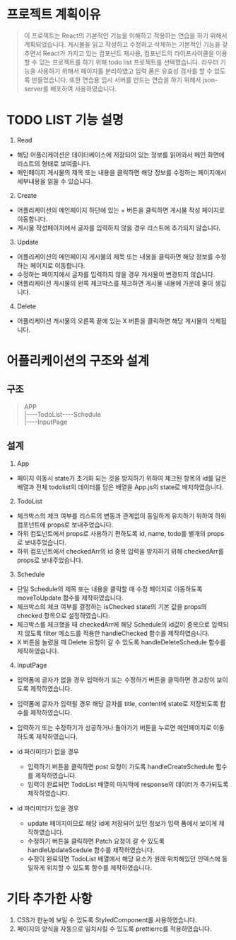 # 프로젝트 계획이유

> 이 프로젝트는 React의 기본적인 기능을 이해하고 적용하는 연습을 하기 위해서 계획되었습니다.
> 게시물을 읽고 작성하고 수정하고 삭제하는 기본적인 기능을 갖추면서 React가 가지고 있는 컴포넌트 재사용, 컴포넌트의 라이프사이클을 이용할 수 있는 프로젝트를 하기 위해 todo list 프로젝트를 선택했습니다.
> 라우터 기능을 사용하기 위해서 페이지를 분리하였고 입력 폼은 유효성 검사를 할 수 있도록 만들었습니다.
> 또한 연습용 임시 서버를 만드는 연습을 하기 위해서 json-server를 배포하여 사용하였습니다.

# TODO LIST 기능 설명

1. Read

-   해당 어플리케이션은 데이터베이스에 저장되어 있는 정보를 읽어와서 메인 화면에 리스트의 형태로 보여줍니다.
-   메인페이지 게시물의 제목 또는 내용을 클릭하면 해당 정보를 수정하는 페이지에서 세부내용을 읽을 수 있습니다.

2. Create

-   어플리케이션의 메인페이지 하단에 있는 + 버튼을 클릭하면 게시물 작성 페이지로 이동합니다.
-   게시물 작성페이지에서 글자를 입력하지 않을 경우 리스트에 추가되지 않습니다.

3. Update

-   어플리케이션의 메인페이지 게시물의 제목 또는 내용을 클릭하면 해당 정보를 수정하는 페이지로 이동합니다.
-   수정하는 페이지에서 글자를 입력하지 않을 경우 게시물이 변경되지 않습니다.
-   어플리케이션 게시물의 왼쪽 체크박스를 체크하면 게시물 내용에 가운데 줄이 생깁니다.

4. Delete

-   어플리케이션 게시물의 오른쪽 끝에 있는 X 버튼을 클릭하면 해당 게시물이 삭제됩니다.

# 어플리케이션의 구조와 설계

## 구조

> APP  
> |----TodoList----Schedule  
> |----InputPage

## 설계

1. App

-   페이지 이동시 state가 초기화 되는 것을 방지하기 위하여 체크된 항목의 id를 담은 배열과 전체 todolist의 데이터를 담은 배열을 App.js의 state로 배치하였습니다.

2. TodoList

-   체크박스의 체크 여부를 리스트의 변동과 관계없이 동일하게 유지하기 위하여 하위 컴포넌트에 props로 보내주었습니다.
-   하위 컴토넌트에서 props로 사용하기 편하도록 id, name, todo를 별개의 props로 보내주었습니다.
-   하위 컴포넌트에서 checkedArr의 id 중복 입력을 방지하기 위해 checkedArr를 props로 보내주었습니다.

3. Schedule

-   단일 Schedule의 제목 또는 내용을 클릭할 때 수정 페이지로 이동하도록 moveToUpdate 함수를 제작하였습니다.
-   체크박스의 체크 여부를 결정하는 isChecked state의 기본 값을 props의 checked 항목으로 설정하였습니다.
-   체크박스를 체크했을 때 checkedArr에 해당 Schedule의 id값이 중복으로 입력되지 않도록 filter 메소드를 적용한 handleChecked 함수를 제작하였습니다.
-   X 버튼을 눌렀을 때 Delete 요청이 갈 수 있도록 handleDeleteSchedule 함수를 제작하였습니다.

4. InputPage

-   입력폼에 글자가 없을 경우 입력하기 또는 수정하기 버튼을 클릭하면 경고창이 보이도록 제작하였습니다.
-   입력폼에 글자가 입력될 경우 해당 글자를 title, content에 state로 저장되도록 함수를 제작하였습니다.
-   입력하기 또는 수정하기가 성공하거나 돌아가기 버튼을 누르면 메인페이지로 이동하도록 제작하였습니다.

-   id 파라미터가 없을 경우
    -   입력하기 버튼을 클릭하면 post 요청이 가도록 handleCreateSchedule 함수를 제작하였습니다.
    -   입력이 완료되면 TodoList 배열의 마지막에 response의 데이터가 추가되도록 제작하였습니다.
-   id 파라미터가 있을 경우
    -   update 페이지이므로 해당 id에 저장되어 있던 정보가 입력 폼에서 보이게 제작하였습니다.
    -   수정하기 버튼을 클릭하면 Patch 요청이 갈 수 있도록 handleUpdateScedule 함수를 제작하였습니다.
    -   수정이 완료되면 TodoList 배열에서 해당 요소가 원래 위치해있던 인덱스에 동일하게 위치할 수 있도록 함수를 제작하였습니다.

# 기타 추가한 사항

1.  CSS가 한눈에 보일 수 있도록 StyledComponent를 사용하였습니다.
2.  페이지의 양식을 자동으로 일치시킬 수 있도록 prettierrc를 적용하였습니다.
